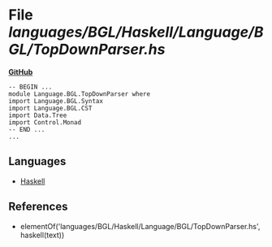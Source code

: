 # File _languages/BGL/Haskell/Language/BGL/TopDownParser.hs_
**[GitHub](https://github.com/softlang/yas/blob/master/languages/BGL/Haskell/Language/BGL/TopDownParser.hs)**
```
-- BEGIN ...
module Language.BGL.TopDownParser where
import Language.BGL.Syntax
import Language.BGL.CST
import Data.Tree
import Control.Monad
-- END ...
...
```

## Languages
* [Haskell](../languages/Haskell.md)

## References
* elementOf('languages/BGL/Haskell/Language/BGL/TopDownParser.hs',haskell(text))
